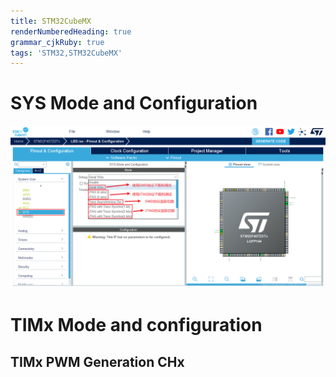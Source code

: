 ```yaml
---
title: STM32CubeMX
renderNumberedHeading: true
grammar_cjkRuby: true
tags: 'STM32,STM32CubeMX'
---
```


# SYS Mode and Configuration
![enter description here](./images/1647493843556.png)




# TIMx Mode and configuration
## TIMx PWM Generation CHx

